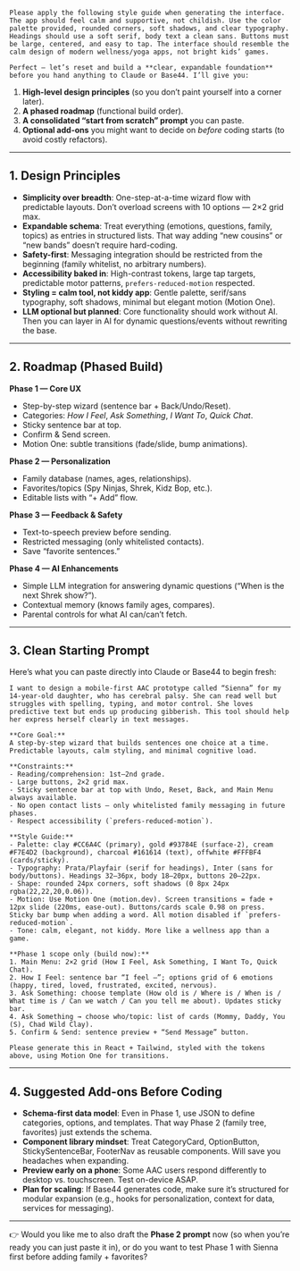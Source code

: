     Please apply the following style guide when generating the interface. The app should feel calm and supportive, not childish. Use the color palette provided, rounded corners, soft shadows, and clear typography. Headings should use a soft serif, body text a clean sans. Buttons must be large, centered, and easy to tap. The interface should resemble the calm design of modern wellness/yoga apps, not bright kids’ games.

    Perfect — let’s reset and build a **clear, expandable foundation** before you hand anything to Claude or Base44. I’ll give you:

1. **High-level design principles** (so you don’t paint yourself into a corner later).
2. **A phased roadmap** (functional build order).
3. **A consolidated “start from scratch” prompt** you can paste.
4. **Optional add-ons** you might want to decide on *before* coding starts (to avoid costly refactors).

---

## 1. Design Principles

* **Simplicity over breadth**: One-step-at-a-time wizard flow with predictable layouts. Don’t overload screens with 10 options — 2×2 grid max.
* **Expandable schema**: Treat everything (emotions, questions, family, topics) as entries in structured lists. That way adding “new cousins” or “new bands” doesn’t require hard-coding.
* **Safety-first**: Messaging integration should be restricted from the beginning (family whitelist, no arbitrary numbers).
* **Accessibility baked in**: High-contrast tokens, large tap targets, predictable motor patterns, `prefers-reduced-motion` respected.
* **Styling = calm tool, not kiddy app**: Gentle palette, serif/sans typography, soft shadows, minimal but elegant motion (Motion One).
* **LLM optional but planned**: Core functionality should work without AI. Then you can layer in AI for dynamic questions/events without rewriting the base.

---

## 2. Roadmap (Phased Build)

**Phase 1 — Core UX**

* Step-by-step wizard (sentence bar + Back/Undo/Reset).
* Categories: *How I Feel*, *Ask Something*, *I Want To*, *Quick Chat*.
* Sticky sentence bar at top.
* Confirm & Send screen.
* Motion One: subtle transitions (fade/slide, bump animations).

**Phase 2 — Personalization**

* Family database (names, ages, relationships).
* Favorites/topics (Spy Ninjas, Shrek, Kidz Bop, etc.).
* Editable lists with “+ Add” flow.

**Phase 3 — Feedback & Safety**

* Text-to-speech preview before sending.
* Restricted messaging (only whitelisted contacts).
* Save “favorite sentences.”

**Phase 4 — AI Enhancements**

* Simple LLM integration for answering dynamic questions (“When is the next Shrek show?”).
* Contextual memory (knows family ages, compares).
* Parental controls for what AI can/can’t fetch.

---

## 3. Clean Starting Prompt

Here’s what you can paste directly into Claude or Base44 to begin fresh:

```
I want to design a mobile-first AAC prototype called “Sienna” for my 14-year-old daughter, who has cerebral palsy. She can read well but struggles with spelling, typing, and motor control. She loves predictive text but ends up producing gibberish. This tool should help her express herself clearly in text messages.

**Core Goal:**  
A step-by-step wizard that builds sentences one choice at a time. Predictable layouts, calm styling, and minimal cognitive load. 

**Constraints:**  
- Reading/comprehension: 1st–2nd grade.  
- Large buttons, 2×2 grid max.  
- Sticky sentence bar at top with Undo, Reset, Back, and Main Menu always available.  
- No open contact lists — only whitelisted family messaging in future phases.  
- Respect accessibility (`prefers-reduced-motion`).  

**Style Guide:**  
- Palette: clay #CC6A4C (primary), gold #93784E (surface-2), cream #F7E4D2 (background), charcoal #161614 (text), offwhite #FFFBF4 (cards/sticky).  
- Typography: Prata/Playfair (serif for headings), Inter (sans for body/buttons). Headings 32–36px, body 18–20px, buttons 20–22px.  
- Shape: rounded 24px corners, soft shadows (0 8px 24px rgba(22,22,20,0.06)).  
- Motion: Use Motion One (motion.dev). Screen transitions = fade + 12px slide (220ms, ease-out). Buttons/cards scale 0.98 on press. Sticky bar bump when adding a word. All motion disabled if `prefers-reduced-motion`.  
- Tone: calm, elegant, not kiddy. More like a wellness app than a game.  

**Phase 1 scope only (build now):**  
1. Main Menu: 2×2 grid (How I Feel, Ask Something, I Want To, Quick Chat).  
2. How I Feel: sentence bar “I feel —”; options grid of 6 emotions (happy, tired, loved, frustrated, excited, nervous).  
3. Ask Something: choose template (How old is / Where is / When is / What time is / Can we watch / Can you tell me about). Updates sticky bar.  
4. Ask Something → choose who/topic: list of cards (Mommy, Daddy, You (S), Chad Wild Clay).  
5. Confirm & Send: sentence preview + “Send Message” button.  

Please generate this in React + Tailwind, styled with the tokens above, using Motion One for transitions.
```

---

## 4. Suggested Add-ons Before Coding

* **Schema-first data model**: Even in Phase 1, use JSON to define categories, options, and templates. That way Phase 2 (family tree, favorites) just extends the schema.
* **Component library mindset**: Treat CategoryCard, OptionButton, StickySentenceBar, FooterNav as reusable components. Will save you headaches when expanding.
* **Preview early on a phone**: Some AAC users respond differently to desktop vs. touchscreen. Test on-device ASAP.
* **Plan for scaling**: If Base44 generates code, make sure it’s structured for modular expansion (e.g., hooks for personalization, context for data, services for messaging).

---

👉 Would you like me to also draft the **Phase 2 prompt** now (so when you’re ready you can just paste it in), or do you want to test Phase 1 with Sienna first before adding family + favorites?
